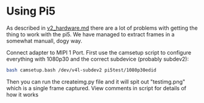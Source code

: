# Using Pi5

As described in [v2_hardware.md](../v2_hardware.md) there are a lot of problems with getting the thing to work with the pi5.
We have managed to extract frames in a somewhat manuall, dogy way.

Connect adapter to MIPI 1 Port. First use the camsetup script to configure everything with 1080p30 and the correct subdevice (probably subdev2):

```bash
bash camsetup.bash /dev/v4l-subdev2 pi5test/1080p30edid
```

Then you can run the createimg.py file and it will spit out "testimg.png" which is a single frame captured.
View comments in script for details of how it works
